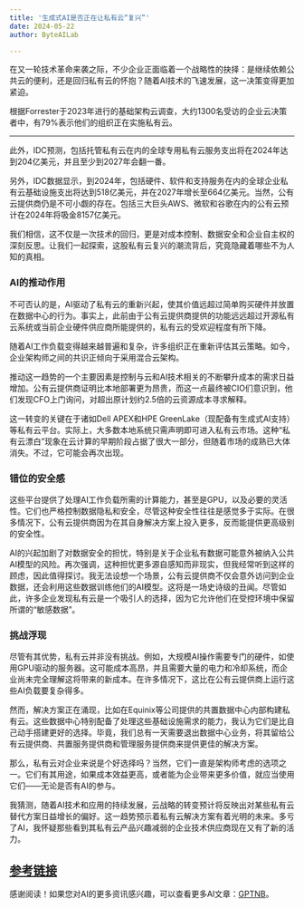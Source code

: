 ```yaml
---
title: '生成式AI是否正在让私有云“复兴”'
date: 2024-05-22
author: ByteAILab

---
```


在又一轮技术革命来袭之际，不少企业正面临着一个战略性的抉择：是继续依赖公共云的便利，还是回归私有云的怀抱？随着AI技术的飞速发展，这一决策变得更加紧迫。

根据Forrester于2023年进行的基础架构云调查，大约1300名受访的企业云决策者中，有79%表示他们的组织正在实施私有云。

---
此外，IDC预测，包括托管私有云在内的全球专用私有云服务支出将在2024年达到204亿美元，并且至少到2027年会翻一番。

另外，IDC数据显示，到2024年，包括硬件、软件和支持服务在内的全球企业私有云基础设施支出将达到518亿美元，并在2027年增长至664亿美元。当然，公有云提供商仍是不可小觑的存在。包括三大巨头AWS、微软和谷歌在内的公有云预计在2024年将吸金8157亿美元。

我们相信，这不仅是一次技术的回归，更是对成本控制、数据安全和企业自主权的深刻反思。让我们一起探索，这股私有云复兴的潮流背后，究竟隐藏着哪些不为人知的真相。

### AI的推动作用

不可否认的是，AI驱动了私有云的重新兴起，使其价值远超过简单购买硬件并放置在数据中心的行为。事实上，此前由于公有云提供商提供的功能远远超过开源私有云系统或当前企业硬件供应商所能提供的，私有云的受欢迎程度有所下降。

随着AI工作负载变得越来越普遍和复杂，许多组织正在重新评估其云策略。如今，企业架构师之间的共识正倾向于采用混合云架构。

推动这一趋势的一个主要因素是控制与云和AI技术相关的不断攀升成本的需求日益增加。公有云提供商证明比本地部署更为昂贵，而这一点最终被CIO们意识到，他们发现CFO上门询问，对超出原计划约2.5倍的云资源成本寻求解释。

这一转变的关键在于诸如Dell APEX和HPE GreenLake（现配备有生成式AI支持）等私有云平台。实际上，大多数本地系统只需声明即可进入私有云市场。这种“私有云漂白”现象在云计算的早期阶段占据了很大一部分，但随着市场的成熟已大体消失。不过，它可能会再次出现。

### 错位的安全感

这些平台提供了处理AI工作负载所需的计算能力，甚至是GPU，以及必要的灵活性。它们也严格控制数据隐私和安全，尽管这种安全性往往是感觉多于实际。在很多情况下，公有云提供商因为在其自身解决方案上投入更多，反而能提供更高级别的安全性。

AI的兴起加剧了对数据安全的担忧，特别是关于企业私有数据可能意外被纳入公共AI模型的风险。再次强调，这种担忧更多源自感知而非现实，但我经常听到这样的顾虑，因此值得探讨。我无法设想一个场景，公有云提供商不仅会意外访问到企业数据，还会利用这些数据训练他们的AI模型。这将是一场史诗级的丑闻。尽管如此，许多企业发现私有云是一个吸引人的选择，因为它允许他们在受控环境中保留所谓的“敏感数据”。

### 挑战浮现

尽管有其优势，私有云并非没有挑战。例如，大规模AI操作需要专门的硬件，如使用GPU驱动的服务器。这可能成本高昂，并且需要大量的电力和冷却系统，而企业尚未完全理解这将带来的新成本。在许多情况下，这比在公有云提供商上运行这些AI负载要复杂得多。

然而，解决方案正在涌现，比如在Equinix等公司提供的共置数据中心内部构建私有云。这些数据中心特别配备了处理这些基础设施需求的能力，我认为它们是比自己动手搭建更好的选择。毕竟，我们总有一天需要退出数据中心业务，将其留给公有云提供商、共置服务提供商和管理服务提供商来提供更佳的解决方案。

那么，私有云对企业来说是个好选择吗？当然，它们一直是架构师考虑的选项之一。它们有其用途，如果成本效益更高，或者能为企业带来更多价值，就应当使用它们——无论是否有AI的参与。

我猜测，随着AI技术和应用的持续发展，云战略的转变预计将反映出对某些私有云替代方案日益增长的偏好。这一趋势预示着私有云解决方案有着光明的未来。多亏了AI，我怀疑那些看到其私有云产品兴趣减弱的企业技术供应商现在又有了新的活力。

[参考链接](https://www.infoworld.com/article/3715483/is-generative-ai-bringing-back-private-clouds.html)
---
感谢阅读！如果您对AI的更多资讯感兴趣，可以查看更多AI文章：[GPTNB](https://gptnb.com)。